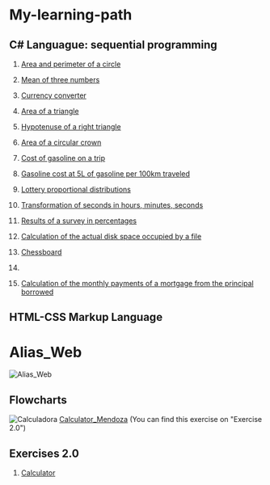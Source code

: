 # My-learning-path

## C# Languague: sequential programming

1. [Area and perimeter of a circle](https://raw.githubusercontent.com/Matias-14/My-learning-path/main/Sequential%20programming/ejercicio_1_Matias.cs)

2. [Mean of three numbers](https://raw.githubusercontent.com/Matias-14/My-learning-path/main/Sequential%20programming/Ejercicio_2_Matias.cs)
  
3. [Currency converter](https://raw.githubusercontent.com/Matias-14/My-learning-path/main/Sequential%20programming/Ejercicio_3_Matias.cs)
  
4. [Area of a triangle](https://raw.githubusercontent.com/Matias-14/My-learning-path/main/Sequential%20programming/Ejercicio_4_Matias.cs)
  
5. [Hypotenuse of a right triangle](https://raw.githubusercontent.com/Matias-14/My-learning-path/main/Sequential%20programming/Ejercicio_5_Matias.cs)
  
6. [Area of a circular crown](https://raw.githubusercontent.com/Matias-14/My-learning-path/main/Sequential%20programming/Ejercicio_6_Matias.cs)

7. [Cost of gasoline on a trip](https://raw.githubusercontent.com/Matias-14/My-learning-path/main/Sequential%20programming/Ejercicio_7_Matias.cs)

8. [Gasoline cost at 5L of gasoline per 100km traveled](https://raw.githubusercontent.com/Matias-14/My-learning-path/main/Sequential%20programming/Ejercicio_8_Matias.cs)

9. [Lottery proportional distributions](https://raw.githubusercontent.com/Matias-14/My-learning-path/main/Sequential%20programming/Ejercicio_9_Matias.cs)
  
10. [Transformation of seconds in hours, minutes, seconds](https://raw.githubusercontent.com/Matias-14/My-learning-path/main/Sequential%20programming/Ejercicio_10_Matias.cs)

11. [Results of a survey in percentages](https://raw.githubusercontent.com/Matias-14/My-learning-path/main/Sequential%20programming/ejercicio_once.cs)

12. [Calculation of the actual disk space occupied by a file](https://raw.githubusercontent.com/Matias-14/My-learning-path/main/Sequential%20programming/ejercicio_doce.cs)

13. [Chessboard](https://raw.githubusercontent.com/Matias-14/My-learning-path/main/Sequential%20programming/ejercicio.trece.cs)

14.

15. [Calculation of the monthly payments of a mortgage from the principal borrowed](https://raw.githubusercontent.com/Matias-14/My-learning-path/main/Sequential%20programming/Ejericio_quince.cs)


## HTML-CSS Markup Language

# Alias_Web
![Alias_Web](https://user-images.githubusercontent.com/123888488/223516447-b3096b36-7b99-45dc-9832-251d13cbfb3a.jpeg)



## Flowcharts

![Calculadora](https://user-images.githubusercontent.com/123888488/223506486-e2e40c12-d6f3-469f-a37a-4906b04da0f1.png)
	[Calculator_Mendoza](https://raw.githubusercontent.com/Matias-14/My-learning-path/main/10/Exercises%202.0/Calculator_Matias.cs) (You can find this exercise on "Exercise 2.0")
	
	
## Exercises 2.0
1. [Calculator](https://raw.githubusercontent.com/Matias-14/My-learning-path/main/10/Exercises%202.0/Calculator_Matias.cs)
	
